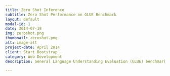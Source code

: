 ```yaml
---
title: Zero Shot Inference
subtitle: Zero Shot Performance on GLUE Benchmark
layout: default
modal-id: 1
date: 2014-07-18
img: zeroshot.png
thumbnail: zeroshot.png
alt: image-alt
project-date: April 2014
client: Start Bootstrap
category: Web Development
description: General Language Understanding Evaluation (GLUE) benchmark consists of a number of tasks for language understanding. Each task was converted into a prompt and evaluated with appropriate metric in zero-shot setting. Additionally, multiple prompt templates were used to account for variations due to prompt wording.

---
```

